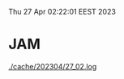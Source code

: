 Thu 27 Apr 02:22:01 EEST 2023
# JAM
<a href='./cache/202304/27_02.log'>./cache/202304/27_02.log</a>
